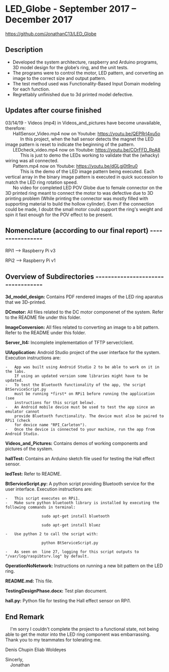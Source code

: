 # LED_Globe - September 2017 – December 2017 
https://github.com/JonathanC13/LED_Globe

## Description

- Developed the system architecture, raspberry and Arduino programs, 3D model design for the globe’s ring, and the unit tests.<br/> 
- The programs were to control the motor, LED pattern, and converting an image to the correct size and output pattern.<br/>
- The test method used was Functionality-Based Input Domain modeling for each function.<br/>
- Regrettably unfinished due to 3d printed model defective.<br/>

## Updates after course finished<br />
03/14/19 - Videos (mp4) in Videos_and_pictures have become unavailable, therefore:<br />
&nbsp;&nbsp;&nbsp;&nbsp;&nbsp;&nbsp;HallSensor_Video.mp4 now on Youtube: https://youtu.be/QEPRrl4xu5o<br />
&nbsp;&nbsp;&nbsp;&nbsp;&nbsp;&nbsp;&nbsp;&nbsp;&nbsp;&nbsp;&nbsp;&nbsp;In this project, when the hall sensor detects the magnet the LED image pattern is reset to indicate the beginning of the pattern.<br />
&nbsp;&nbsp;&nbsp;&nbsp;&nbsp;&nbsp;LEDcheck_video.mp4 now on Youtube: https://youtu.be/COrFFD_RpA8<br />
&nbsp;&nbsp;&nbsp;&nbsp;&nbsp;&nbsp;&nbsp;&nbsp;&nbsp;&nbsp;&nbsp;&nbsp;This is just to demo the LEDs working to validate that the (whacky) wiring was all connected.<br />
&nbsp;&nbsp;&nbsp;&nbsp;&nbsp;&nbsp;Pattern.mp4 now on Youtube: https://youtu.be/dGLgj0t9ru0<br />
&nbsp;&nbsp;&nbsp;&nbsp;&nbsp;&nbsp;&nbsp;&nbsp;&nbsp;&nbsp;&nbsp;&nbsp;This is the demo of the LED image pattern being executed. Each vertical array in the binary image pattern is executed in quick succession to match the LED ring rotation speed.<br />
&nbsp;&nbsp;&nbsp;&nbsp;&nbsp;&nbsp;No video for completed LED POV Globe due to female connector on the 3D printed ring meant to connect the motor to was defective due to 3D printing problem (While printing the connector was mostly filled with supporting material to build the hollow cylinder). Even if the connection could be made, I doubt the small motor could support the ring's weight and spin it fast enough for the POV effect to be present. 

## Nomenclature (according to our final report) ----------------
    
RPi1 --> Raspberry Pi v3

RPi2 --> Raspberry Pi v1

## Overview of Subdirectories ----------------------------------


**3d_model_design:**		Contains PDF rendered images of the LED ring aparatus that we 3D-printed.


**DCmotor:**			All files related to the DC motor componenet of the system. Refer to the README file under this folder.


**ImageConversion:**		All files related to converting an image to a bit pattern. Refer to the README under this folder.


**Server_It4:**			Incomplete implementation of TFTP server/client.


**UIApplication:**		Android Studio project of the user interface for the system. Execution instructions are:
      			
	-	App was built using Android Studio 2 to be able to work on it in the labs. 
		If using an updated version some libraries might have to be updated.
	-	To test the Bluetooth functionality of the app, the script BtServiceScript.py
		must be running *first* on RPi1 before running the application (see 
		instructions for this script below).
	-	An Android mobile device must be used to test the app since an emulator cannot 
		provide Bluetooth functionality. The device must also be paired to RPi1 (check
		for device name "RPI_Carleton").
	-	Once the device is connected to your machine, run the app from Android Studio.


**Videos_and_Pictures:**		Contains demos of working components and pictures of the system.


**hallTest:**			Contains an Arduino sketch file used for testing the Hall effect sensor.


**ledTest:**			Refer to README.


**BtServiceScript.py:**		A python script providing Bluetooth service for the user interface. Execution instructions are:
			
	-	This script executes on RPi1.
	-	Make sure python bluetooth library is installed by executing the following commands in terminal:
					
					sudo apt-get install bluetooth
					
					sudo apt-get install bluez
			
	-	Use python 2 to call the script with:
					
					python BtServiceScript.py

	-	As seen on  line 27, logging for this script outputs to "/var/log/raspibtsrv.log" by default.


**OperationNoNetwork:**		Instructions on running a new bit pattern on the LED ring.


**README.md:**			This file.


**TestingDesignPhase.docx:**	Test plan document.


**hall.py:**			Python file for testing the Hall effect sensor on RPi1.

## End Remark

&nbsp;&nbsp;&nbsp;&nbsp;I'm sorry I couldn't complete the project to a functional state, not being able to get the motor into the LED ring component was embarrassing. Thank you to my teammates for tolerating me.

Denis Chupin
Eliab Woldeyes

Sincerly, <br/>
&nbsp;&nbsp;&nbsp;&nbsp;Jonathan
